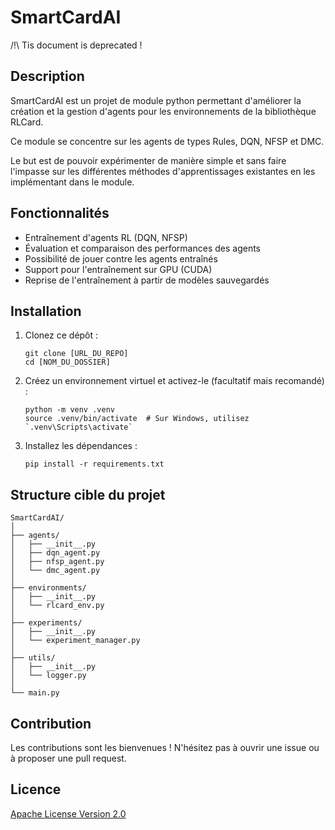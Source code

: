 # SmartCardAI

/!\ Tis document is deprecated !

## Description

SmartCardAI est un projet de module python permettant d'améliorer la création et la gestion d'agents pour les environnements de la bibliothèque RLCard.

Ce module se concentre sur les agents de types Rules, DQN, NFSP et DMC.

Le but est de pouvoir expérimenter de manière simple et sans faire l'impasse sur les différentes méthodes d'apprentissages existantes en les implémentant dans le module.

## Fonctionnalités

* Entraînement d'agents RL (DQN, NFSP)
* Évaluation et comparaison des performances des agents
* Possibilité de jouer contre les agents entraînés
* Support pour l'entraînement sur GPU (CUDA)
* Reprise de l'entraînement à partir de modèles sauvegardés

## Installation

1. Clonez ce dépôt :

   ```shell
   git clone [URL_DU_REPO]
   cd [NOM_DU_DOSSIER]
   ```
2. Créez un environnement virtuel et activez-le (facultatif mais recomandé)  :

   ```shell
   python -m venv .venv
   source .venv/bin/activate  # Sur Windows, utilisez `.venv\Scripts\activate`
   ```
3. Installez les dépendances :

   ```shell
   pip install -r requirements.txt
   ```

## Structure cible du projet

```
SmartCardAI/
│
├── agents/
│   ├── __init__.py
│   ├── dqn_agent.py
│   ├── nfsp_agent.py
│   └── dmc_agent.py
│
├── environments/
│   ├── __init__.py
│   └── rlcard_env.py
│
├── experiments/
│   ├── __init__.py
│   └── experiment_manager.py
│
├── utils/
│   ├── __init__.py
│   └── logger.py
│
└── main.py

```

## Contribution

Les contributions sont les bienvenues ! N'hésitez pas à ouvrir une issue ou à proposer une pull request.

## Licence

[Apache License Version 2.0](./LICENSE)
